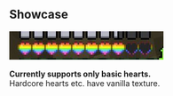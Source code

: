 ## Showcase

<img src="./screenshot.jpg">

**Currently supports only basic hearts.** <br>
Hardcore hearts etc. have vanilla texture.
